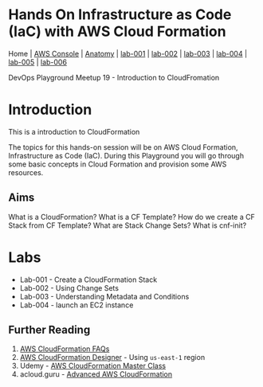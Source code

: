 # Hands On Infrastructure as Code (IaC) with AWS Cloud Formation

Home |
[AWS Console](https://console.aws.amazon.com) |
[Anatomy](doc/anatomy.md) |
[lab-001](doc/lab-001.md) |
[lab-002](doc/lab-002.md) |
[lab-003](doc/lab-003.md) |
[lab-004](doc/lab-004.md) |
[lab-005](doc/lab-005.md) |
[lab-006](doc/lab-006.md)


DevOps Playground Meetup 19 - Introduction to CloudFromation

# Introduction

This is a introduction to CloudFormation

The topics for this hands-on session will be on AWS Cloud Formation, Infrastructure as Code (IaC). During this Playground you will go through some basic concepts in Cloud Formation and provision some AWS resources.

## Aims
What is a CloudFormation?
What is a CF Template?
How do we create a CF Stack from CF Template?
What are Stack Change Sets?
What is cnf-init?

# Labs

- Lab-001 - Create a CloudFormation Stack
- Lab-002 - Using Change Sets
- Lab-003 - Understanding Metadata and Conditions
- Lab-004 - launch an EC2 instance



## Further Reading
1. [AWS CloudFormation FAQs](https://aws.amazon.com/cloudformation/faqs/)
1. [AWS CloudFormation Designer](https://console.aws.amazon.com/cloudformation/designer/home?region=us-east-1) - Using `us-east-1` region
1. Udemy - [AWS CloudFormation Master Class](https://www.udemy.com/aws-cloudformation-master-class/learn/v4/overview)
1. acloud.guru - [Advanced AWS CloudFormation](https://acloud.guru/learn/aws-advanced-cloudformation)
